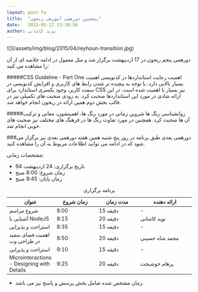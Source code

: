 ```yaml
---
layout: post-fa
title:  "پنجمین دورهمی آموزشی ریحون"
date:   2015-05-12 13:30:56
author: نوید کاشانی
---
```

<p class='text-center' markdown='1'>
![](/assets/img/blog/2015/04/reyhoun-transition.jpg)
</p>
دورهمی پنجم ریحون در 17 اردیبهشت برگزار شد و مثل معمول در ادامه خلاصه ای از آن را مشاهده می کنید:

#####CSS Guideline - Part One
اهمیت رعایت استانداردها در کدنویسی اهمیت بسیار بالایی دارد. با توجه به پیچیده تر شدن رابط های کاربری و افزایش کدنویسی در سمت کاربر، وجود یکسری استاندارد برای CSS نیز بسیار با اهمیت شده است. در این ارائه شادی در مورد این استانداردها صحبت کرد. به زودی صحبت های تکمیلی نیز در قالب بخش دوم همین ارائه در ریحون انجام خواهد شد.

#####روانشناسی رنگ ها
شروین زمانی در مورد رنگ ها، اهمیتشون، معانی و ترکیب آن ها صحبت کرد. همچنین در مورد تفاوت رنگ ها در فرهنگ های مختلف نیز صحبت های خوبی انجام شد.

###دورهمی بعدی
طبق برنامه در روز پنج شنبه همین هفته دورهمی بعدی نیز برگزار می شود که در ادامه می توانید اطلاعات مربوط به آن را مشاهده کنید.

مشخصات زمانی:

* تاریخ برگزاری: 24 اردیبهشت 94
* زمان شروع: 8:00 صبح
* زمان پایان: 9:45 صبح

<table>
  <caption>برنامه برگزاری</caption>
  <thead>
    <tr>
      <th>عنوان</th>
      <th width="200">زمان شروع</th>
      <th width="200">مدت زمان</th>
      <th width="250">ارائه دهنده</th>
    </tr>
  </thead>
  <tbody>
    <tr>
      <td>شروع مراسم</td>
      <td>8:00</td>
      <td>15 دقیقه</td>
      <td>-</td>
    </tr>
    <tr>
      <td>آشنایی با NodeJS</td>
      <td>8:15</td>
      <td>20 دقیقه</td>
      <td>نوید کاشانی</td>
    </tr>
    <tr>
      <td>استراحت و پذیرایی</td>
      <td>8:35</td>
      <td>15 دقیقه</td>
      <td>-</td>
    </tr>
    <tr>
      <td>اهمیت فضای سفید در طراحی وب</td>
      <td>8:50</td>
      <td>20 دقیقه</td>
      <td>محمد شاه حسینی</td>
    </tr>
    <tr>
      <td>استراحت و پذیرایی</td>
      <td>9:10</td>
      <td>15 دقیقه</td>
      <td>-</td>
    </tr>
    <tr>
      <td>Microinteractions - Designing with Details</td>
      <td>9:25</td>
      <td>20 دقیقه</td>
      <td>پرهام خوشبخت</td>
    </tr>
  </tbody>
</table>

* زمان مشخص شده شامل بخش پرسش و پاسخ نیز می باشد.